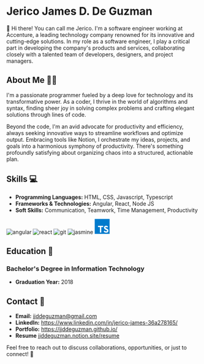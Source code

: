 # Jerico James D. De Guzman

👋 Hi there! You can call me Jerico. I'm a software engineer working at Accenture, a leading technology company renowned for its innovative and cutting-edge solutions. In my role as a software engineer, I play a critical part in developing the company's products and services, collaborating closely with a talented team of developers, designers, and project managers.

## About Me 🧑‍💻

I'm a passionate programmer fueled by a deep love for technology and its transformative power. As a coder, I thrive in the world of algorithms and syntax, finding sheer joy in solving complex problems and crafting elegant solutions through lines of code.

Beyond the code, I'm an avid advocate for productivity and efficiency, always seeking innovative ways to streamline workflows and optimize output. Embracing tools like Notion, I orchestrate my ideas, projects, and goals into a harmonious symphony of productivity. There's something profoundly satisfying about organizing chaos into a structured, actionable plan.


## Skills 💻

- **Programming Languages:** HTML, CSS, Javascript, Typescript
- **Frameworks & Technologies:** Angular, React, Node JS
- **Soft Skills:** Communication, Teamwork, Time Management, Productivity

<p align="left">
</p>

<p align="left">
    <img
      src="https://angular.io/assets/images/logos/angular/angular.svg"
      alt="angular"
      width="40"
      height="40"
    />
        <img
      src="https://logos-download.com/wp-content/uploads/2016/09/React_logo_logotype_emblem.png"
      alt="react"
      width="40"
      height="40"
    /> 
    <img
      src="https://www.vectorlogo.zone/logos/git-scm/git-scm-icon.svg"
      alt="git"
      width="40"
      height="40"
    /> 
    <img
      src="https://www.vectorlogo.zone/logos/jasmine/jasmine-icon.svg"
      alt="jasmine"
      width="40"
      height="40"
    /> 
  <a
    <img
      src="https://raw.githubusercontent.com/devicons/devicon/master/icons/javascript/javascript-original.svg"
      alt="javascript"
      width="40"
      height="40"
    /> 
    <img
      src="https://raw.githubusercontent.com/devicons/devicon/master/icons/typescript/typescript-original.svg"
      alt="typescript"
      width="40"
      height="40"
    /> 
</p>

## Education 🎒

### Bachelor's Degree in Information Technology
- **Graduation Year:** 2018
  
## Contact 📲

- **Email:** jjddeguzman@gmail.com
- **LinkedIn:** https://www.linkedin.com/in/jerico-james-36a278165/
- **Portfolio:** https://jjddeguzman.github.io/
- **Resume** [jjddeguzman.notion.site/resume](https://jjddeguzman.notion.site/resume-95bae7890cd94e71b07b4cb137bc8bf9)

Feel free to reach out to discuss collaborations, opportunities, or just to connect! 🚀
